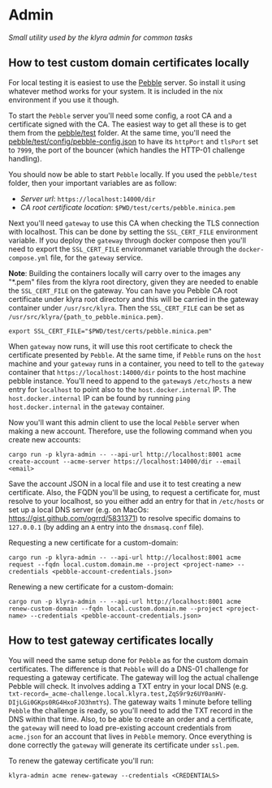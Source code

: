# Admin

<!-- markdownlint-disable-next-line -->
*Small utility used by the klyra admin for common tasks*

## How to test custom domain certificates locally

For local testing it is easiest to use the [Pebble](https://github.com/letsencrypt/pebble) server. So install it using
whatever method works for your system. It is included in the nix environment if you use it though.

To start the `Pebble` server you'll need some config, a root CA and a certificate signed with the CA. The easiest way
to get all these is to get them from the [pebble/test](https://github.com/letsencrypt/pebble/tree/main/test) folder.
At the same time, you'll need the [pebble/test/config/pebble-config.json](https://github.com/letsencrypt/pebble/tree/main/test/config/pebble-config.json)
to have its `httpPort` and `tlsPort` set to `7999`, the port of the bouncer (which handles the HTTP-01 challenge handling).

You should now be able to start `Pebble` locally. If you used the `pebble/test` folder, then your important variables are as follow:

- *Server url*: `https://localhost:14000/dir`
- *CA root certificate location*: `$PWD/test/certs/pebble.minica.pem`

Next you'll need `gateway` to use this CA when checking the TLS connection with localhost. This can be done by
setting the `SSL_CERT_FILE` environment variable. If you deploy the `gateway` through docker compose then you'll
need to export the `SSL_CERT_FILE` environmanet variable through the `docker-compose.yml` file, for the `gateway`
service.

**Note**: Building the containers locally will carry over to the images any "*.pem" files from the klyra root
directory, given they are needed to enable the `SSL_CERT_FILE` on the gateway. You can have you Pebble CA root
certificate under klyra root directory and this will be carried in the gateway container under `/usr/src/klyra`.
Then the `SSL_CERT_FILE` can be set as `/usr/src/klyra/{path_to_pebble.minica.pem}`.

``` shell
export SSL_CERT_FILE="$PWD/test/certs/pebble.minica.pem"
```

When `gateway` now runs, it will use this root certificate to check the certificate presented by `Pebble`. At the same
time, if `Pebble` runs on the `host` machine and your `gateway` runs in a container, you need to tell to the `gateway`
container that `https://localhost:14000/dir` points to the host machine pebble instance. You'll need to append to the
`gateway`s `/etc/hosts` a new entry for `localhost` to point also to the `host.docker.internal` IP. The `host.docker.internal`
IP can be found by running `ping host.docker.internal` in the `gateway` container.

Now you'll want this admin client to use the local `Pebble` server when making a new account. Therefore, use the
following command when you create new accounts:

``` shell
cargo run -p klyra-admin -- --api-url http://localhost:8001 acme create-account --acme-server https://localhost:14000/dir --email <email>
```

Save the account JSON in a local file and use it to test creating a new certificate. Also, the FQDN you'll be using, to
request a certificate for, must resolve to your localhost, so you either add an entry for that in `/etc/hosts` or set up
a local DNS server (e.g. on MacOs: https://gist.github.com/ogrrd/5831371) to resolve specific domains to `127.0.0.1` (by adding
an `A` entry into the `dnsmasq.conf` file).

Requesting a new certificate for a custom-domain:

```shell
cargo run -p klyra-admin -- --api-url http://localhost:8001 acme request --fqdn local.custom.domain.me --project <project-name> --credentials <pebble-account-credentials.json>
```

Renewing a new certificate for a custom-domain:
```shell
cargo run -p klyra-admin -- --api-url http://localhost:8001 acme renew-custom-domain --fqdn local.custom.domain.me --project <project-name> --credentials <pebble-account-credentials.json>
```

## How to test gateway certificates locally

You will need the same setup done for `Pebble` as for the custom domain certificates. The difference is that `Pebble` will do
a DNS-01 challenge for requesting a gateway certificate. The gateway will log the actual challenge Pebble will check. It involves
adding a TXT entry in your local DNS (e.g. `txt-record=_acme-challenge.local.klyra.test,ZqS9r9z6UY0anHV-DIjLGi0GKps0RG4HxoFJO3hmtYs`).
The gateway waits 1 minute before telling `Pebble` the challenge is ready, so you'll need to add the TXT record in the DNS within that time.
Also, to be able to create an order and a certificate, the `gateway` will need to load pre-existing account credentials from `acme.json` for
an account that lives in `Pebble` memory. Once everything is done correctly the `gateway` will generate its certificate under `ssl.pem`.

To renew the gateway certificate you'll run:
```shell
klyra-admin acme renew-gateway --credentials <CREDENTIALS>
```


